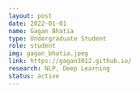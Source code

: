 ```yaml
---
layout: post
date: 2022-01-01
name: Gagan Bhatia
type: Undergraduate Student
role: student
img: gagan_bhatia.jpeg
link: https://gagan3012.github.io/
research: NLP, Deep Learning
status: active
---
```

